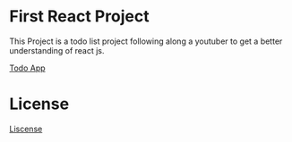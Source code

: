 # First React Project

This Project is a todo list project following along a youtuber to get a better understanding of react js.

[Todo App](https://www.youtube.com/watch?v=pCA4qpQDZD8)

# License
[Liscense](https://github.com/ThemApples/React_First_Project/blob/main/README.md)
